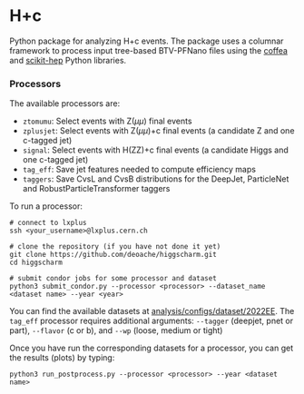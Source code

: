 # H+c

Python package for analyzing H+c events. The package uses a columnar framework to process input tree-based BTV-PFNano files using the [coffea](https://coffeateam.github.io/coffea/) and [scikit-hep](https://scikit-hep.org) Python libraries.


### Processors

The available processors are:
* `ztomumu`: Select events with Z($\mu \mu$) final events
* `zplusjet`: Select events with Z($\mu \mu$)+c final events (a candidate Z and one c-tagged jet)
* `signal`: Select events with H(ZZ)+c final events (a candidate Higgs and one c-tagged jet)
* `tag_eff`: Save jet features needed to compute efficiency maps
* `taggers`: Save CvsL and CvsB distributions for the DeepJet, ParticleNet and RobustParticleTransformer taggers

To run a processor:
```
# connect to lxplus 
ssh <your_username>@lxplus.cern.ch

# clone the repository (if you have not done it yet)
git clone https://github.com/deoache/higgscharm.git
cd higgscharm

# submit condor jobs for some processor and dataset
python3 submit_condor.py --processor <processor> --dataset_name <dataset name> --year <year>
```    
You can find the available datasets at [analysis/configs/dataset/2022EE](https://github.com/deoache/higgscharm/tree/main/analysis/configs/dataset/2022EE). The `tag_eff` processor requires additional arguments: `--tagger` (deepjet, pnet or part), `--flavor` (c or b), and `--wp` (loose, medium or tight)

Once you have run the corresponding datasets for a processor, you can get the results (plots) by typing:
``` 
python3 run_postprocess.py --processor <processor> --year <dataset name> 
``` 
